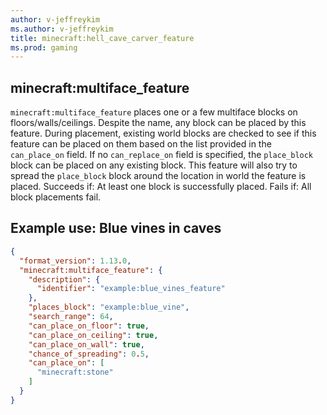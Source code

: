 ```yaml
---
author: v-jeffreykim
ms.author: v-jeffreykim
title: minecraft:hell_cave_carver_feature
ms.prod: gaming
---
```


## minecraft:multiface_feature

`minecraft:multiface_feature` places one or a few multiface blocks on floors/walls/ceilings. Despite the name, any block can be placed by this feature. During placement, existing world blocks are checked to see if this feature can be placed on them based on the list provided in the `can_place_on` field. If no `can_replace_on` field is specified, the `place_block` block can be placed on any existing block.
This feature will also try to spread the `place_block` block around the location in world the feature is placed.
Succeeds if: At least one block is successfully placed.
Fails if: All block placements fail.

## Example use: Blue vines in caves

```json
{
  "format_version": 1.13.0,
  "minecraft:multiface_feature": {
    "description": {
      "identifier": "example:blue_vines_feature"
    },
    "places_block": "example:blue_vine",
    "search_range": 64,
    "can_place_on_floor": true,
    "can_place_on_ceiling": true,
    "can_place_on_wall": true,
    "chance_of_spreading": 0.5,
    "can_place_on": [
      "minecraft:stone"
    ]
  }
}
```
